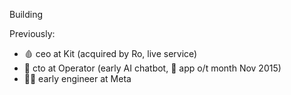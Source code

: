Building

Previously:
- 🩸 ceo at Kit (acquired by Ro, live service) 
- 🤖 cto at Operator (early AI chatbot, 🍎 app o/t month Nov 2015)
- 👨‍💻 early engineer at Meta
